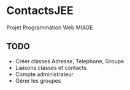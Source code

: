 # ContactsJEE
Projet Programmation Web MIAGE

## TODO 
* Créer classes Adresse, Telephone, Groupe
* Liaisons classes et contacts
* Compte administrateur
* Gérer les groupes

